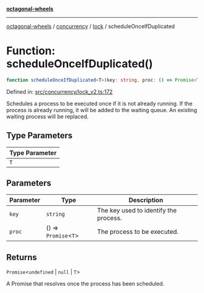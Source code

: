 [**octagonal-wheels**](../../../../../../README.md)

***

[octagonal-wheels](../../../../../../globals.md) / [concurrency](../../../README.md) / [lock](../README.md) / scheduleOnceIfDuplicated

# Function: scheduleOnceIfDuplicated()

```ts
function scheduleOnceIfDuplicated<T>(key: string, proc: () => Promise<T>): Promise<undefined | null | T>;
```

Defined in: [src/concurrency/lock\_v2.ts:172](https://github.com/vrtmrz/octagonal-wheels/blob/main/src/concurrency/lock_v2.ts#L172)

Schedules a process to be executed once if it is not already running.
If the process is already running, it will be added to the waiting queue. An existing waiting process will be replaced.

## Type Parameters

| Type Parameter |
| ------ |
| `T` |

## Parameters

| Parameter | Type | Description |
| ------ | ------ | ------ |
| `key` | `string` | The key used to identify the process. |
| `proc` | () => `Promise`\<`T`\> | The process to be executed. |

## Returns

`Promise`\<`undefined` \| `null` \| `T`\>

A Promise that resolves once the process has been scheduled.
